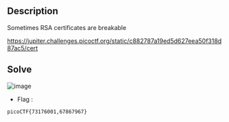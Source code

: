 ## Description

Sometimes RSA certificates are breakable

https://jupiter.challenges.picoctf.org/static/c882787a19ed5d627eea50f318d87ac5/cert

## Solve

![image](https://github.com/user-attachments/assets/7a580ffc-789b-48ef-a715-6a840298aebd)

- Flag :

`
picoCTF{73176001,67867967}
`
